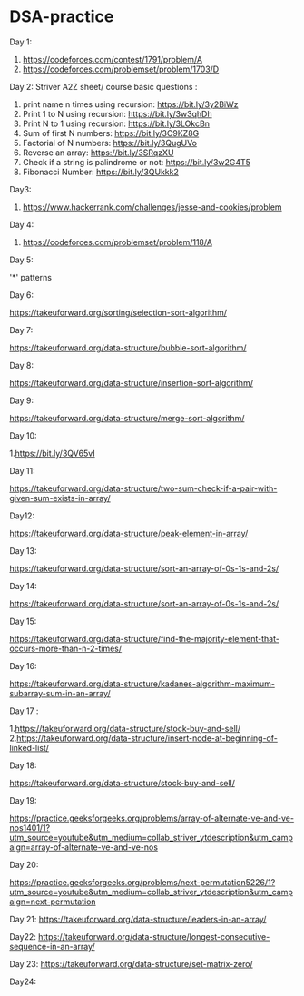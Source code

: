 # DSA-practice
Day 1: 
1. https://codeforces.com/contest/1791/problem/A
2. https://codeforces.com/problemset/problem/1703/D

Day 2:
Striver A2Z sheet/ course basic questions :
1. print name n times using recursion: https://bit.ly/3y2BiWz
2. Print 1 to N using recursion: https://bit.ly/3w3qhDh
3. Print N to 1 using recursion: https://bit.ly/3LOkcBn
4. Sum of first N numbers: https://bit.ly/3C9KZ8G
5. Factorial of N numbers: https://bit.ly/3QugUVo
6. Reverse an array: https://bit.ly/3SRqzXU
7. Check if a string is palindrome or not: https://bit.ly/3w2G4T5
8. Fibonacci Number: https://bit.ly/3QUkkk2

Day3:
1. https://www.hackerrank.com/challenges/jesse-and-cookies/problem

Day 4:
1. https://codeforces.com/problemset/problem/118/A

Day 5:

'*' patterns

Day 6:

https://takeuforward.org/sorting/selection-sort-algorithm/

Day 7:

https://takeuforward.org/data-structure/bubble-sort-algorithm/

Day 8:

https://takeuforward.org/data-structure/insertion-sort-algorithm/

Day 9:

https://takeuforward.org/data-structure/merge-sort-algorithm/

Day 10:

1.https://bit.ly/3QV65vI

Day 11:

https://takeuforward.org/data-structure/two-sum-check-if-a-pair-with-given-sum-exists-in-array/

Day12:

https://takeuforward.org/data-structure/peak-element-in-array/

Day 13:

https://takeuforward.org/data-structure/sort-an-array-of-0s-1s-and-2s/

Day 14:

https://takeuforward.org/data-structure/sort-an-array-of-0s-1s-and-2s/

Day 15:

https://takeuforward.org/data-structure/find-the-majority-element-that-occurs-more-than-n-2-times/

Day 16:

https://takeuforward.org/data-structure/kadanes-algorithm-maximum-subarray-sum-in-an-array/

Day 17 :

1.https://takeuforward.org/data-structure/stock-buy-and-sell/
2.https://takeuforward.org/data-structure/insert-node-at-beginning-of-linked-list/

Day 18:

https://takeuforward.org/data-structure/stock-buy-and-sell/

Day 19:

https://practice.geeksforgeeks.org/problems/array-of-alternate-ve-and-ve-nos1401/1?utm_source=youtube&utm_medium=collab_striver_ytdescription&utm_campaign=array-of-alternate-ve-and-ve-nos

Day 20:

https://practice.geeksforgeeks.org/problems/next-permutation5226/1?utm_source=youtube&utm_medium=collab_striver_ytdescription&utm_campaign=next-permutation


Day 21:
https://takeuforward.org/data-structure/leaders-in-an-array/

Day22:
https://takeuforward.org/data-structure/longest-consecutive-sequence-in-an-array/

Day 23:
https://takeuforward.org/data-structure/set-matrix-zero/

Day24:
